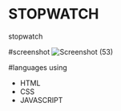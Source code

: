 
# STOPWATCH
 stopwatch

#screenshot
![Screenshot (53)](https://github.com/Anm0lgarg/STOPWATCH/assets/104206763/315a5156-3d9a-4231-81a2-0e8ab5635e65)

#languages using 
  * HTML
  * CSS
  * JAVASCRIPT 
